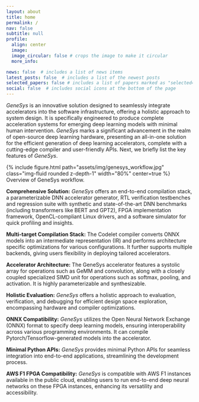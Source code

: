```yaml
---
layout: about
title: home 
permalink: /
nav: false
subtitle: null
profile:
  align: center
  image: 
  image_circular: false # crops the image to make it circular
  more_info:

news: false  # includes a list of news items
latest_posts: false  # includes a list of the newest posts
selected_papers: false # includes a list of papers marked as "selected={true}"
social: false  # includes social icons at the bottom of the page
---
```


_GeneSys_ is an innovative solution designed to seamlessly integrate accelerators into the software infrastructure, offering a holistic approach to system design. 
It is specifically engineered to produce complete acceleration systems for emerging deep learning models with minimal human intervention. 
_GeneSys_ marks a significant advancement in the realm of open-source deep learning hardware, presenting an all-in-one solution for the efficient generation of deep learning accelerators, complete with a cutting-edge compiler and user-friendly APIs.
Next, we briefly list the key features of _GeneSys_.

<div class="row mt-3">
    <div class="col-sm mt-3 mt-md-0">
        {% include figure.html path="assets/img/genesys_workflow.jpg" class="img-fluid rounded z-depth-1" width="80%" center=true %}
    </div>
</div>
<div class="caption">
    Overview of GeneSys workflow.
</div>

**Comprehensive Solution:** _GeneSys_ offers an end-to-end compilation stack, a parameterizable DNN accelerator generator, RTL verification testbenches and regression suite with synthetic and state-of-the-art DNN benchmarks (including transformers like BERT and GPT2), FPGA implementation framework, OpenCL-compliant Linux drivers, and a software simulator for quick profiling and insights.

**Multi-target Compilation Stack:** The Codelet compiler converts ONNX models into an intermediate representation (IR) and performs architecture specific optimizations for various configurations.
It further supports multiple backends, giving users flexibility in deploying tailored accelerators.

**Accelerator Architecture:** The GeneSys accelerator features a systolic array for operations such as GeMM and convolution, along with a closely coupled specialized SIMD unit for operations such as softmax, pooling, and activation.
It is highly parameterizable and synthesizable.

**Holistic Evaluation:** _GeneSys_ offers a holistic approach to evaluation, verification, and debugging for efficient design space exploration, encompassing hardware and compiler optimizations.

**ONNX Compatibility:** _GeneSys_ utilizes the Open Neural Network Exchange (ONNX) format to specify deep learning models, ensuring interoperability across various programming environments. It can compile Pytorch/Tensorflow-generated models into the accelerator.

**Minimal Python APIs:** _GeneSys_ provides minimal Python APIs for seamless integration into end-to-end applications, streamlining the development process.

**AWS F1 FPGA Compatibility:** _GeneSys_ is compatible with AWS F1 instances available in the public cloud, enabling users to run end-to-end deep neural networks on these FPGA instances, enhancing its versatility and accessibility.

<!-- OLD FRONT PAGE -->
<!-- _GeneSys_ is a programmable deep learning acceleration system generator.
The core computation engines in _GeneSys_ are a systolic array (for operations such as convolution) and SIMD engine (for operations such as ReLU and pooling). _GeneSys_ is parametrizable, and it is possible to automatically generate hardware with different numbers of processing elements, on-chip buffer configurations, and memory bandwidths.
The generated accelerator acts like a co-processor connected to the host via the PCIe bus.
The target workloads for the accelerator are computer vision and transformers-based models. -->
